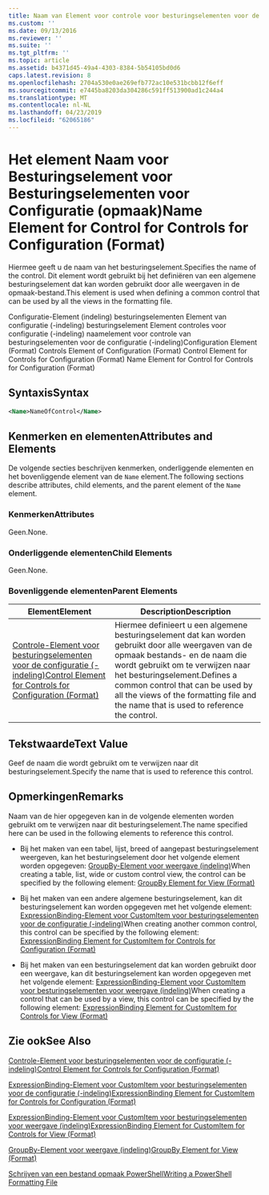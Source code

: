 ```yaml
---
title: Naam van Element voor controle voor besturingselementen voor de configuratie (-indeling) | Microsoft Docs
ms.custom: ''
ms.date: 09/13/2016
ms.reviewer: ''
ms.suite: ''
ms.tgt_pltfrm: ''
ms.topic: article
ms.assetid: b4371d45-49a4-4303-8384-5b54105bd0d6
caps.latest.revision: 8
ms.openlocfilehash: 2704a530e0ae269efb772ac10e531bcbb12f6eff
ms.sourcegitcommit: e7445ba8203da304286c591ff513900ad1c244a4
ms.translationtype: MT
ms.contentlocale: nl-NL
ms.lasthandoff: 04/23/2019
ms.locfileid: "62065186"
---
```

# <a name="name-element-for-control-for-controls-for-configuration-format"></a><span data-ttu-id="1fff4-102">Het element Naam voor Besturingselement voor Besturingselementen voor Configuratie (opmaak)</span><span class="sxs-lookup"><span data-stu-id="1fff4-102">Name Element for Control for Controls for Configuration (Format)</span></span>

<span data-ttu-id="1fff4-103">Hiermee geeft u de naam van het besturingselement.</span><span class="sxs-lookup"><span data-stu-id="1fff4-103">Specifies the name of the control.</span></span> <span data-ttu-id="1fff4-104">Dit element wordt gebruikt bij het definiëren van een algemene besturingselement dat kan worden gebruikt door alle weergaven in de opmaak-bestand.</span><span class="sxs-lookup"><span data-stu-id="1fff4-104">This element is used when defining a common control that can be used by all the views in the formatting file.</span></span>

<span data-ttu-id="1fff4-105">Configuratie-Element (indeling) besturingselementen Element van configuratie (-indeling) besturingselement Element controles voor configuratie (-indeling) naamelement voor controle van besturingselementen voor de configuratie (-indeling)</span><span class="sxs-lookup"><span data-stu-id="1fff4-105">Configuration Element (Format) Controls Element of Configuration (Format) Control Element for Controls for Configuration (Format) Name Element for Control for Controls for Configuration (Format)</span></span>

## <a name="syntax"></a><span data-ttu-id="1fff4-106">Syntaxis</span><span class="sxs-lookup"><span data-stu-id="1fff4-106">Syntax</span></span>

```xml
<Name>NameOfControl</Name>

```

## <a name="attributes-and-elements"></a><span data-ttu-id="1fff4-107">Kenmerken en elementen</span><span class="sxs-lookup"><span data-stu-id="1fff4-107">Attributes and Elements</span></span>

<span data-ttu-id="1fff4-108">De volgende secties beschrijven kenmerken, onderliggende elementen en het bovenliggende element van de `Name` element.</span><span class="sxs-lookup"><span data-stu-id="1fff4-108">The following sections describe attributes, child elements, and the parent element of the `Name` element.</span></span>

### <a name="attributes"></a><span data-ttu-id="1fff4-109">Kenmerken</span><span class="sxs-lookup"><span data-stu-id="1fff4-109">Attributes</span></span>

<span data-ttu-id="1fff4-110">Geen.</span><span class="sxs-lookup"><span data-stu-id="1fff4-110">None.</span></span>

### <a name="child-elements"></a><span data-ttu-id="1fff4-111">Onderliggende elementen</span><span class="sxs-lookup"><span data-stu-id="1fff4-111">Child Elements</span></span>

<span data-ttu-id="1fff4-112">Geen.</span><span class="sxs-lookup"><span data-stu-id="1fff4-112">None.</span></span>

### <a name="parent-elements"></a><span data-ttu-id="1fff4-113">Bovenliggende elementen</span><span class="sxs-lookup"><span data-stu-id="1fff4-113">Parent Elements</span></span>

|<span data-ttu-id="1fff4-114">Element</span><span class="sxs-lookup"><span data-stu-id="1fff4-114">Element</span></span>|<span data-ttu-id="1fff4-115">Description</span><span class="sxs-lookup"><span data-stu-id="1fff4-115">Description</span></span>|
|-------------|-----------------|
|[<span data-ttu-id="1fff4-116">Controle-Element voor besturingselementen voor de configuratie (-indeling)</span><span class="sxs-lookup"><span data-stu-id="1fff4-116">Control Element for Controls for Configuration (Format)</span></span>](./control-element-for-controls-for-configuration-format.md)|<span data-ttu-id="1fff4-117">Hiermee definieert u een algemene besturingselement dat kan worden gebruikt door alle weergaven van de opmaak bestands- en de naam die wordt gebruikt om te verwijzen naar het besturingselement.</span><span class="sxs-lookup"><span data-stu-id="1fff4-117">Defines a common control that can be used by all the views of the formatting file and the name that is used to reference the control.</span></span>|

## <a name="text-value"></a><span data-ttu-id="1fff4-118">Tekstwaarde</span><span class="sxs-lookup"><span data-stu-id="1fff4-118">Text Value</span></span>

<span data-ttu-id="1fff4-119">Geef de naam die wordt gebruikt om te verwijzen naar dit besturingselement.</span><span class="sxs-lookup"><span data-stu-id="1fff4-119">Specify the name that is used to reference this control.</span></span>

## <a name="remarks"></a><span data-ttu-id="1fff4-120">Opmerkingen</span><span class="sxs-lookup"><span data-stu-id="1fff4-120">Remarks</span></span>

<span data-ttu-id="1fff4-121">Naam van de hier opgegeven kan in de volgende elementen worden gebruikt om te verwijzen naar dit besturingselement.</span><span class="sxs-lookup"><span data-stu-id="1fff4-121">The name specified here can be used in the following elements to reference this control.</span></span>

- <span data-ttu-id="1fff4-122">Bij het maken van een tabel, lijst, breed of aangepast besturingselement weergeven, kan het besturingselement door het volgende element worden opgegeven: [GroupBy-Element voor weergave (indeling)](./groupby-element-for-view-format.md)</span><span class="sxs-lookup"><span data-stu-id="1fff4-122">When creating a table, list, wide or custom control view, the control can be specified by the following element: [GroupBy Element for View (Format)](./groupby-element-for-view-format.md)</span></span>

- <span data-ttu-id="1fff4-123">Bij het maken van een andere algemene besturingselement, kan dit besturingselement kan worden opgegeven met het volgende element: [ExpressionBinding-Element voor CustomItem voor besturingselementen voor de configuratie (-indeling)](./expressionbinding-element-for-customitem-for-controls-for-configuration-format.md)</span><span class="sxs-lookup"><span data-stu-id="1fff4-123">When creating another common control, this control can be specified by the following element: [ExpressionBinding Element for CustomItem for Controls for Configuration (Format)](./expressionbinding-element-for-customitem-for-controls-for-configuration-format.md)</span></span>

- <span data-ttu-id="1fff4-124">Bij het maken van een besturingselement dat kan worden gebruikt door een weergave, kan dit besturingselement kan worden opgegeven met het volgende element: [ExpressionBinding-Element voor CustomItem voor besturingselementen voor weergave (indeling)](./expressionbinding-element-for-customitem-for-controls-for-view-format.md)</span><span class="sxs-lookup"><span data-stu-id="1fff4-124">When creating a control that can be used by a view, this control can be specified by the following element: [ExpressionBinding Element for CustomItem for Controls for View (Format)](./expressionbinding-element-for-customitem-for-controls-for-view-format.md)</span></span>

## <a name="see-also"></a><span data-ttu-id="1fff4-125">Zie ook</span><span class="sxs-lookup"><span data-stu-id="1fff4-125">See Also</span></span>

[<span data-ttu-id="1fff4-126">Controle-Element voor besturingselementen voor de configuratie (-indeling)</span><span class="sxs-lookup"><span data-stu-id="1fff4-126">Control Element for Controls for Configuration (Format)</span></span>](./control-element-for-controls-for-configuration-format.md)

[<span data-ttu-id="1fff4-127">ExpressionBinding-Element voor CustomItem voor besturingselementen voor de configuratie (-indeling)</span><span class="sxs-lookup"><span data-stu-id="1fff4-127">ExpressionBinding Element for CustomItem for Controls for Configuration (Format)</span></span>](./expressionbinding-element-for-customitem-for-controls-for-configuration-format.md)

[<span data-ttu-id="1fff4-128">ExpressionBinding-Element voor CustomItem voor besturingselementen voor weergave (indeling)</span><span class="sxs-lookup"><span data-stu-id="1fff4-128">ExpressionBinding Element for CustomItem for Controls for View (Format)</span></span>](./expressionbinding-element-for-customitem-for-controls-for-view-format.md)

[<span data-ttu-id="1fff4-129">GroupBy-Element voor weergave (indeling)</span><span class="sxs-lookup"><span data-stu-id="1fff4-129">GroupBy Element for View (Format)</span></span>](./groupby-element-for-view-format.md)

[<span data-ttu-id="1fff4-130">Schrijven van een bestand opmaak PowerShell</span><span class="sxs-lookup"><span data-stu-id="1fff4-130">Writing a PowerShell Formatting File</span></span>](./writing-a-powershell-formatting-file.md)
